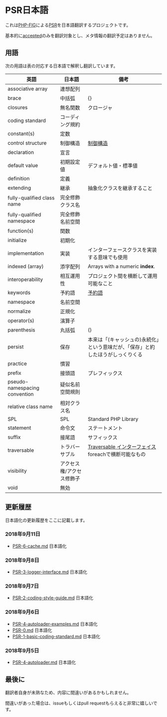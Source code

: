 # PSR日本語

これは[PHP-FIG](https://www.php-fig.org/)による[PSR](https://github.com/php-fig/fig-standards)を日本語翻訳するプロジェクトです。

基本的に[accepted](https://github.com/php-fig/fig-standards/tree/master/accepted)のみを翻訳対象とし、メタ情報の翻訳予定はありません。

## 用語

次の用語は表の対応する日本語で解釈し翻訳しています。

| 英語 | 日本語 | 備考 |
|-|-|-|
| associative array | 連想配列 | |
| brace | 中括弧 | {} |
| closures | 無名関数 | クロージャ |
| coding standard | コーディング規約 | |
| constant(s) | 定数 | |
| control structure | 制御構造 | [制御構造](http://php.net/manual/ja/language.control-structures.php) |
| declaration | 宣言 | |
| default value | 初期設定値 | デフォルト値・標準値 |
| definition | 定義 | |
| extending | 継承 | 抽象化クラスを継承すること |
| fully-qualified class name | 完全修飾クラス名 | |
| fully-qualified namespace | 完全修飾名前空間 | |
| function(s) | 関数 | |
| initialize | 初期化 | |
| implementation | 実装 | インターフェースクラスを実装する意味でも使用 |
| indexed (array) | 添字配列 | Arrays with a numeric **index**. |
| interoperability | 相互運用性 | プロジェクト間を横断して運用可能なこと |
| keywords | 予約語 | [予約語](http://www.php.net/manual/ja/reserved.keywords.php) |
| namespace | 名前空間 | |
| normalize | 正規化 | |
| operator(s) | 演算子 | |
| parenthesis | 丸括弧 | () |
| persist | 保存 | 本来は「(キャッシュの)永続化」という意味だが、「保存」と約したほうがしっくりくる |
| practice | 慣習 |  |
| prefix | 接頭語 | プレフィックス |
| pseudo-namespacing convention | 疑似名前空間規則 | |
| relative class name | 相対クラス名 | |
| SPL | SPL | Standard PHP Library |
| statement | 命令文 | ステートメント |
| suffix | 接尾語 | サフィックス |
| traversable | トラバーサブル | [Traversable インターフェイス](http://php.net/manual/ja/class.traversable.php) foreachで横断可能なもの |
| visibility | アクセス権/アクセス修飾子 | |
| void | 無効 | |



## 更新履歴
[PSR-0.md]: https://github.com/sawarame/fig-standards-jp/blob/master/accepted/PSR-0.md
[PSR-1-basic-coding-standard.md]: https://github.com/sawarame/fig-standards-jp/blob/master/accepted/PSR-1-basic-coding-standard.md
[PSR-2-coding-style-guide.md]: https://github.com/sawarame/fig-standards-jp/blob/master/accepted/PSR-2-coding-style-guide.md
[PSR-3-logger-interface.md]: https://github.com/sawarame/fig-standards-jp/blob/master/accepted/PSR-3-logger-interface.md
[PSR-4-autoloader-examples.md]: https://github.com/sawarame/fig-standards-jp/blob/master/accepted/PSR-4-autoloader-examples.md
[PSR-4-autoloader.md]: https://github.com/sawarame/fig-standards-jp/blob/master/accepted/PSR-4-autoloader.md
[PSR-6-cache.md]: https://github.com/sawarame/fig-standards-jp/blob/master/accepted/PSR-6-cache.md

日本語化の更新履歴をここに記載します。

### 2018年9月11日
* [PSR-6-cache.md][] 日本語化

### 2018年9月8日
* [PSR-3-logger-interface.md][] 日本語化

### 2018年9月7日
* [PSR-2-coding-style-guide.md][] 日本語化

### 2018年9月6日
* [PSR-4-autoloader-examples.md][] 日本語化
* [PSR-0.md][] 日本語化
* [PSR-1-basic-coding-standard.md][] 日本語化

### 2018年9月5日
* [PSR-4-autoloader.md][] 日本語化


## 最後に

翻訳者自身が未熟なため、内容に間違いがあるかもしれません。

間違いがあった場合は、issueもしくはpull requestもらえると非常に嬉しいです。 
